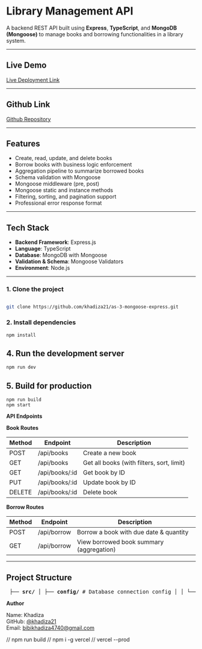#  Library Management API

A backend REST API built using **Express**, **TypeScript**, and **MongoDB (Mongoose)** to manage books and borrowing functionalities in a library system.

---

## Live Demo

[ Live Deployment Link](https://type-express-mongoose.vercel.app/api/borrow)

---

## Github Link

[ Github Repository](https://github.com/khadiza21/as-3-mongoose-express.git)

---

## Features

- Create, read, update, and delete books
- Borrow books with business logic enforcement
- Aggregation pipeline to summarize borrowed books
- Schema validation with Mongoose
- Mongoose middleware (pre, post)
- Mongoose static and instance methods
- Filtering, sorting, and pagination support
- Professional error response format

---

##  Tech Stack

- **Backend Framework**: Express.js
- **Language**: TypeScript
- **Database**: MongoDB with Mongoose
- **Validation & Schema**: Mongoose Validators
- **Environment**: Node.js

---

### 1. Clone the project

```bash

git clone https://github.com/khadiza21/as-3-mongoose-express.git

```

### 2. Install dependencies

```
npm install

```

## 4. Run the development server

```
npm run dev
```

## 5. Build for production

```
npm run build
npm start
```

 **API Endpoints**

 **Book Routes**

| Method | Endpoint       | Description                               |
| ------ | -------------- | ----------------------------------------- |
| POST   | /api/books     | Create a new book                         |
| GET    | /api/books     | Get all books (with filters, sort, limit) |
| GET    | /api/books/:id | Get book by ID                            |
| PUT    | /api/books/:id | Update book by ID                         |
| DELETE | /api/books/:id | Delete book                               |

 **Borrow Routes**

| Method | Endpoint    | Description                              |
| ------ | ----------- | ---------------------------------------- |
| POST   | /api/borrow | Borrow a book with due date & quantity   |
| GET    | /api/borrow | View borrowed book summary (aggregation) |

---

##  Project Structure

<pre> ├── <b>src/</b> │ ├── <b>config/</b> # Database connection config │ │ └── index.ts │ ├── <b>controllers/</b> # Controller functions │ │ ├── book.controller.ts │ │ └── borrow.controller.ts │ ├── <b>middlewares/</b> # Custom error middleware │ │ └── error.middleware.ts │ ├── <b>models/</b> # Mongoose models and schemas │ │ ├── book.model.ts │ │ └── borrow.model.ts │ ├── <b>routes/</b> # API routes │ │ ├── book.routes.ts │ │ └── borrow.routes.ts ├── <b>app.ts</b> # Express app config (outside src) ├── <b>server.ts</b> # Entry point for the server ├── <b>package.json</b> ├── <b>tsconfig.json</b> ├── <b>.eslintrc.js</b> └── <b>README.md</b> # Project documentation </pre>

 **Author**

 Name: Khadiza  
 GitHub: [@khadiza21](https://github.com/khadiza21)  
 Email: bibikhadiza4740@gmail.com

<!-- type-mongo -->
<!-- TJ71jJP6XgtC6vDg -->

// npm run build
// npm i -g vercel
// vercel --prod
